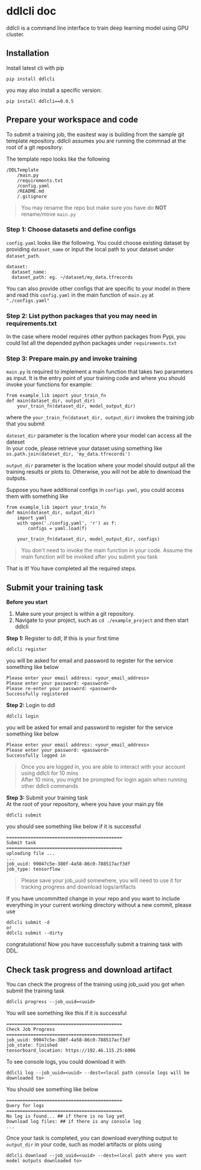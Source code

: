 # ddlcli doc
ddlcli is a command line interface to train deep learning model using GPU cluster.

## Installation
Install latest cli with pip
```
pip install ddlcli
```
you may also install a specific version:
```
pip install ddlcli==0.0.5
```

## Prepare your workspace and code

To submit a training job, the easitest way is building from the sample git template repository. ddlcli assumes you are running the commnad at the root of a git repository.

The template repo looks like the following
```
/DDLTemplate
    /main.py
    /requirements.txt
    /config.yaml
    /README.md
    /.gitignore
```
> You may rename the repo but make sure you have do **NOT** rename/move ```main.py```

### Step 1: Choose datasets and define configs
```config.yaml``` looks like the following. You could choose existing dataset by providing ```dataset_name``` or input the local path to your dataset under ```dataset_path```.
```
dataset:
  dataset_name:
  dataset_path: eg. ~/dataset/my_data.tfrecords
```

You can also provide other configs that are specific to your model in there and read this ```config.yaml``` in the main function of ```main.py``` at ```"./configs.yaml"```

### Step 2: List python packages that you may need in requirements.txt
In the case where model requires other python packages from Pypi, you could list all the depended python packages under ```requirements.txt```

### Step 3: Prepare main.py and invoke training
```main.py``` is required to implement a main function that takes two parameters as input. It is the entry point of your training code and where you should invoke your functions
for example:  

```
from example_lib import your_train_fn
def main(dataset_dir, output_dir)
    your_train_fn(dataset_dir, model_output_dir)
```  

where the ```your_train_fn(dataset_dir, output_dir)``` invokes the training job that you submit  

```dateset_dir``` parameter is the location where your model can access all the dateset  
 In your code, please retrieve your dataset using something like ```os.path.join(dateset_dir, 'my_data.tfrecords')``` 

```output_dir``` parameter is the location where your model should output all the training results or plots to. Otherwise, you will not be able to download the outputs.  

Suppose you have additional configs in ```configs.yaml```, you could access them with something like 
```
from example_lib import your_train_fn
def main(dataset_dir, output_dir)
    import yaml
    with open('./config.yaml', 'r') as f:
        configs = yaml.load(f)

    your_train_fn(dataset_dir, model_output_dir, configs)
```  

> You don't need to invoke the main function in your code. Assume the main function will be invoked after you submit you task

That is it! You have completed all the required steps.

## Submit your training task  
**Before you start**  
1. Make sure your project is within a git repository.
2. Navigate to your project, such as ```cd ./example_project``` and then start ddlcli

**Step 1:** Register to ddl, If this is your first time  
```
ddlcli register
```
you will be asked for email and password to register for the service  
something like below
```
Please enter your email address: <your_email_address>
Please enter your password: <password>
Please re-enter your password: <password>
Successfully registered
```

**Step 2:** Login to ddl
```
ddlcli login
```
you will be asked for email and password to register for the service  
something like below
```
Please enter your email address: <your_email_address>
Please enter your password: <password>
Successfully logged in
```
> Once you are logged in, you are able to interact with your account using ddlcli for 10 mins  
After 10 mins, you might be prompted for login again when running other ddlcli commands

**Step 3:** Submit your training task  
At the root of your repository, where you have your main.py file
```
ddlcli submit
```
you should see something like below if it is successful
```
===========================================
Submit task
===========================================
uploading file ...
...
job_uuid: 99047c5e-380f-4a58-86c0-788517acf3df
job_type: tensorflow
```
> Please save your job_uuid somewhere, you will need to use it for tracking progress and download logs/artifacts

If you have uncommitted change in your repo and you want to include everything in your current working directory without a new commit, please use
```
ddlcli submit -d
or 
ddlcli submit --dirty
```

congratulations! Now you have successfully submit a training task with DDL.

## Check task progress and download artifact
You can check the progress of the training using job_uuid you got when submit the training task
```
ddlcli progress --job_uuid=<uuid>
```
You will see something like this if it is successful
```
===========================================
Check Job Progress
===========================================
job_uuid: 99047c5e-380f-4a58-86c0-788517acf3df
job_state: finished
tensorboard_location: https://192.46.115.25:6006
```

To see console logs, you could download it with
```
ddlcli log --job_uuid=<uuid> --dest=<local path console logs will be downloaded to>
```

You should see something like below
```
===========================================
Query for logs
===========================================
No log is found... ## if there is no log yet
Download log files: ## if there is any console log
...
```
Once your task is completed, you can download everything output to ```output_dir``` in your code, such as model artifacts or plots using
```
ddlcli download --job_uuid=<uuid> --dest=<local path where you want model outputs downloaded to>
```

<!-- ![Alt Text](https://media.giphy.com/media/vFKqnCdLPNOKc/giphy.gif) -->
